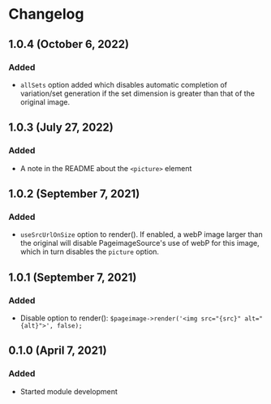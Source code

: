 # Changelog


## 1.0.4 (October 6, 2022)

### Added
- `allSets` option added which disables automatic completion of variation/set generation if the set dimension is greater than that of the original image.


## 1.0.3 (July 27, 2022)

### Added
- A note in the README about the `<picture>` element


## 1.0.2 (September 7, 2021)

### Added
- `useSrcUrlOnSize` option to render(). If enabled, a webP image larger than the original will disable PageimageSource's use of webP for this image, which in turn disables the `picture` option.


## 1.0.1 (September 7, 2021)

### Added
- Disable option to render():  `$pageimage->render('<img src="{src}" alt="{alt}">', false);`


## 0.1.0 (April 7, 2021)

### Added
- Started module development
